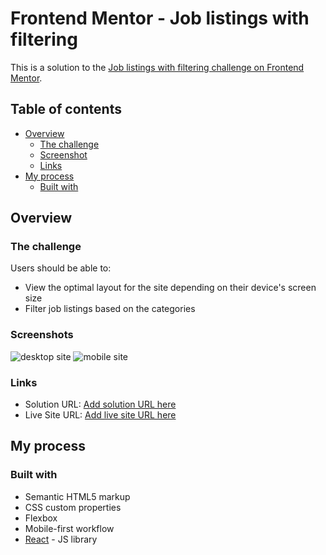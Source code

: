 # Frontend Mentor - Job listings with filtering

This is a solution to the [Job listings with filtering challenge on Frontend Mentor](https://www.frontendmentor.io/challenges/job-listings-with-filtering-ivstIPCt).

## Table of contents

- [Overview](#overview)
  - [The challenge](#the-challenge)
  - [Screenshot](#screenshot)
  - [Links](#links)
- [My process](#my-process)
  - [Built with](#built-with)

## Overview

### The challenge

Users should be able to:

- View the optimal layout for the site depending on their device's screen size
- Filter job listings based on the categories

### Screenshots

![desktop site](/job-listings/public/images/screenshots/desktop-screenshot.png)
![mobile site](/job-listings/public/images/screenshots/mobile-screenshot.png)

### Links

- Solution URL: [Add solution URL here](https://your-solution-url.com)
- Live Site URL: [Add live site URL here](https://your-live-site-url.com)

## My process

### Built with

- Semantic HTML5 markup
- CSS custom properties
- Flexbox
- Mobile-first workflow
- [React](https://reactjs.org/) - JS library
